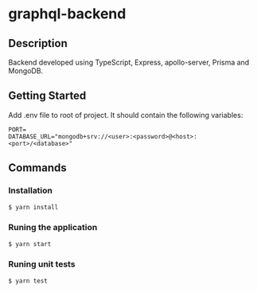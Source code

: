# graphql-backend

## Description

Backend developed using TypeScript, Express, apollo-server, Prisma and MongoDB.

## Getting Started

Add .env file to root of project. It should contain the following variables:

```
PORT=
DATABASE_URL="mongodb+srv://<user>:<password>@<host>:<port>/<database>"
```


## Commands

### Installation

```bash
$ yarn install
```


### Runing the application

```bash
$ yarn start
```


### Runing unit tests

```bash
$ yarn test
```

